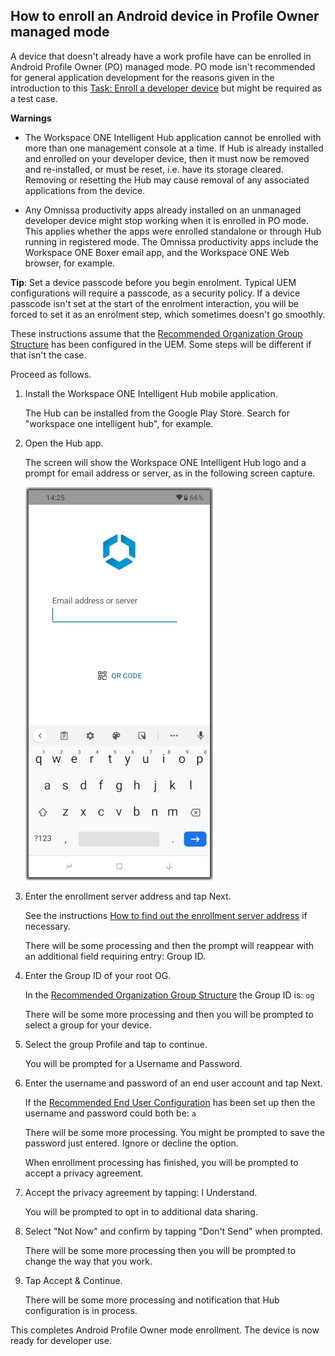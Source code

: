 ## How to enroll an Android device in Profile Owner managed mode
A device that doesn't already have a work profile have can be enrolled in
Android Profile Owner (PO) managed mode. PO mode isn't recommended for general
application development for the reasons given in the introduction to this [Task: Enroll a developer device](../../06Task_Enroll-a-developer-device/readme.md)
but might be required as a test case.

**Warnings**

-   The Workspace ONE Intelligent Hub application cannot be enrolled with more
    than one management console at a time. If Hub is already installed and
    enrolled on your developer device, then it must now be removed and
    re-installed, or must be reset, i.e. have its storage cleared. Removing or
    resetting the Hub may cause removal of any associated applications from the
    device.

-   Any Omnissa productivity apps already installed on an unmanaged developer
    device might stop working when it is enrolled in PO mode. This applies
    whether the apps were enrolled standalone or through Hub running in
    registered mode. The Omnissa productivity apps include the Workspace ONE
    Boxer email app, and the Workspace ONE Web browser, for example.

**Tip**: Set a device passcode before you begin enrolment. Typical UEM
configurations will require a passcode, as a security policy. If a device
passcode isn't set at the start of the enrolment interaction, you will be forced
to set it as an enrolment step, which sometimes doesn't go smoothly.

These instructions assume that the [Recommended Organization Group Structure](../../03Task_Configure-management-console-enrollment/01Recommended-Organization-Group-Structure/readme.md)
has been configured in the UEM. Some steps will be different if that isn't the
case.

Proceed as follows.

1.  Install the Workspace ONE Intelligent Hub mobile application.

    The Hub can be installed from the Google Play Store. Search for "workspace
    one intelligent hub", for example.

2.  Open the Hub app.

    The screen will show the Workspace ONE Intelligent Hub logo and a prompt for
    email address or server, as in the following screen capture.

    ![**Screen Capture:** Workspace ONE Intelligent Hub logo and prompt](../02How-to-enroll-an-Android-device-in-Device-Owner-managed-mode/ScreenCapture_HubPrompt.png)

3.  Enter the enrollment server address and tap Next.

    See the instructions [How to find out the enrollment server address](../01How-to-find-out-the-enrollment-server-address/readme.md)
    if necessary.

    There will be some processing and then the prompt will reappear with an
    additional field requiring entry: Group ID.

4.  Enter the Group ID of your root OG.

    In the [Recommended Organization Group Structure](../../03Task_Configure-management-console-enrollment/01Recommended-Organization-Group-Structure/readme.md)
    the Group ID is: `og`

    There will be some more processing and then you will be prompted to select a
    group for your device.

5.  Select the group Profile and tap to continue.

    You will be prompted for a Username and Password.

8.  Enter the username and password of an end user account and tap Next.

    If the [Recommended End User Configuration](../../05Task_Configure-end-users/01Recommended-End-User-Configuration/readme.md)
    has been set up then the username and password could both be: `a`

    There will be some more processing. You might be prompted to save the
    password just entered. Ignore or decline the option.

    When enrollment processing has finished, you will be prompted to accept a
    privacy agreement.

9.  Accept the privacy agreement by tapping: I Understand.

    You will be prompted to opt in to additional data sharing.

10. Select "Not Now" and confirm by tapping "Don't Send" when prompted.

    There will be some more processing then you will be prompted to change the
    way that you work.

11. Tap Accept & Continue.

    There will be some more processing and notification that Hub configuration
    is in process.

This completes Android Profile Owner mode enrollment. The device is now
ready for developer use.

